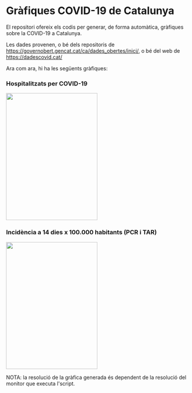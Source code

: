 # Gràfiques COVID-19 de Catalunya
El repositori ofereix els codis per generar, de forma automàtica, gràfiques sobre la COVID-19 a Catalunya.

Les dades provenen, o bé dels repositoris de https://governobert.gencat.cat/ca/dades_obertes/inici/, o bé del web de https://dadescovid.cat/

Ara com ara, hi ha les següents gràfiques:


### Hospitalitzats per COVID-19

<img src="https://github.com/mcocam/COVID19_Catalunya/blob/main/Gr%C3%A0fiques/20220106_Hospitalitzats.png"  width="250" height="347" />


### Incidència a 14 dies x 100.000 habitants (PCR i TAR)

<img src="https://github.com/mcocam/COVID19_Catalunya/blob/main/Gr%C3%A0fiques/20220106_IA14_Cat.png"  width="250" height="347" />

NOTA: la resolució de la gràfica generada és dependent de la resolució del monitor que executa l'script.
